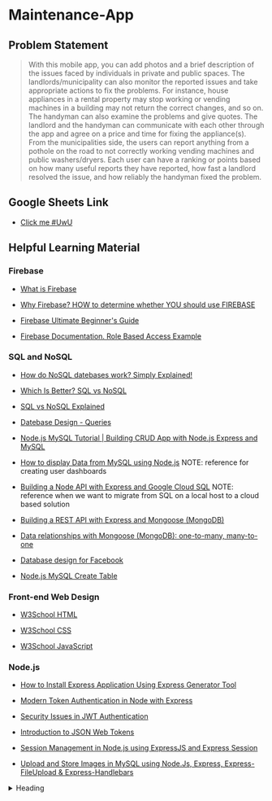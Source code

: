 # Maintenance-App

## Problem Statement
> With this mobile app, you can add photos and a brief description of the issues 
> faced by individuals in private and public spaces. The landlords/municipality 
> can also monitor the reported issues and take appropriate actions to fix the 
> problems. For instance, house appliances in a rental property may stop working 
> or vending machines in a building may not return the correct changes, and so on. 
> The handyman can also examine the problems and give quotes. The landlord and the 
> handyman can communicate with each other through the app and agree 
> on a price and time for fixing the appliance(s). From the municipalities side, 
> the users can report anything from a pothole on the road to not 
> correctly working vending machines and public washers/dryers. Each user can have 
> a ranking or points based on how many useful reports they have 
> reported, how fast a landlord resolved the issue, and how reliably the handyman fixed the problem. 

## Google Sheets Link
- [Click me #UwU](https://docs.google.com/spreadsheets/d/16mKJtwNAgq15PcCzK8cvLiK34q0-96wFSoO1pmSr0Wg/edit?usp=sharing)

## Helpful Learning Material
### Firebase
- [What is Firebase](https://www.youtube.com/watch?v=-pyo67HWuOI)

- [Why Firebase? HOW to determine whether YOU should use FIREBASE](https://www.youtube.com/watch?v=urdyRxsuBxQ)

- [Firebase Ultimate Beginner's Guide](https://www.youtube.com/watch?v=9kRgVxULbag&t=1098s)

- [Firebase Documentation. Role Based Access Example](https://firebase.google.com/docs/firestore/solutions/role-based-access)

### SQL and NoSQL

- [How do NoSQL datebases work? Simply Explained!](https://www.youtube.com/watch?v=0buKQHokLK8)

- [Which Is Better? SQL vs NoSQL](https://www.youtube.com/watch?v=t0GlGbtMTio)

- [SQL vs NoSQL Explained](https://www.youtube.com/watch?v=ruz-vK8IesE)

- [Datebase Design - Queries](https://web.csulb.edu/colleges/coe/cecs/dbdesign/dbdesign.php?page=sql/queries.php)

- [Node.js MySQL Tutorial | Building CRUD App with Node.js Express and MySQL](https://www.youtube.com/watch?v=xn9ef5pod18)

- [How to display Data from MySQL using Node.js](https://codingstatus.com/how-to-display-data-from-mysql-database-table-in-node-js/) NOTE: reference for creating user dashboards

- [Building a Node API with Express and Google Cloud SQL](https://austinhale.medium.com/building-a-node-api-with-express-and-google-cloud-sql-9bda260b040f) NOTE: reference when we want to migrate from SQL on a local host to a cloud based solution

- [Building a REST API with Express and Mongoose (MongoDB)](https://github.com/rahmanfadhil/learn-express-mongoose)

- [Data relationships with Mongoose (MongoDB): one-to-many, many-to-one](https://www.bezkoder.com/mongoose-one-to-many-relationship/#Case_3_Mongoose_One-to-Many_aLot_Relationship)

- [Database design for Facebook](https://medium.com/@rithwikkukunuri30/database-design-for-facebook-4f52b55ebe94)

- [Node.js MySQL Create Table](https://www.w3schools.com/nodejs/nodejs_mysql_create_table.asp)

### Front-end Web Design

- [W3School HTML](https://www.w3schools.com/html/default.asp)

- [W3School CSS](https://www.w3schools.com/css/default.asp)

- [W3School JavaScript](https://www.w3schools.com/js/default.asp)

### Node.js
- [How to Install Express Application Using Express Generator Tool](https://codingstatus.com/how-to-install-express-application-using-express-generator-tool/)

- [Modern Token Authentication in Node with Express](https://developer.okta.com/blog/2019/02/14/modern-token-authentication-in-node-with-express)

- [Security Issues in JWT Authentication](https://www.softwaresecured.com/security-issues-jwt-authentication/)

- [Introduction to JSON Web Tokens](https://jwt.io/introduction)

- [Session Management in Node.js using ExpressJS and Express Session](https://www.section.io/engineering-education/session-management-in-nodejs-using-expressjs-and-express-session/)

- [Upload and Store Images in MySQL using Node.Js, Express, Express-FileUpload & Express-Handlebars](https://www.youtube.com/watch?v=hyJiNTFtQic)


<details>
<summary>Heading</summary>
<ul>
<li> markdown list 1</li>
<ul>
<li> nested list 1</li>
<li> nested list 2</li>
</ul>
<li> markdown list 2</li>
</ul>
</details>
